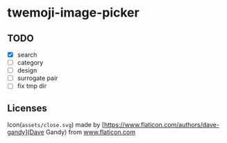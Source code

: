 # twemoji-image-picker

## TODO
- [x] search
- [ ] category
- [ ] design
- [ ] surrogate pair 
- [ ] fix tmp dir

## Licenses 
Icon(`assets/close.svg`) made by [https://www.flaticon.com/authors/dave-gandy](Dave Gandy) from www.flaticon.com